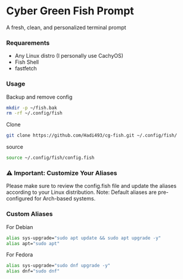 # Cyber Green Fish Prompt 

A fresh, clean, and personalized terminal prompt

### Requarements
- Any Linux distro (I personally use CachyOS)
- Fish Shell
- fastfetch

### Usage

Backup and remove config
```bash
mkdir -p ~/fish.bak 
rm -rf ~/.config/fish
```
Clone 
```bash
git clone https://github.com/Hadi493/cg-fish.git ~/.config/fish/ 
```
source
```bash
source ~/.config/fish/config.fish
```

### ⚠️ Important: Customize Your Aliases
Please make sure to review the config.fish file and update the aliases according to your Linux distribution.
Note: Default aliases are pre-configured for Arch-based systems.

### Custom Aliases 

For Debian
```bash 
alias sys-upgrade="sudo apt update && sudo apt upgrade -y"
alias apt="sudo apt"
```

For Fedora
```bash
alias sys-upgrade="sudo dnf upgrade -y"
alias dnf="sudo dnf"
```
